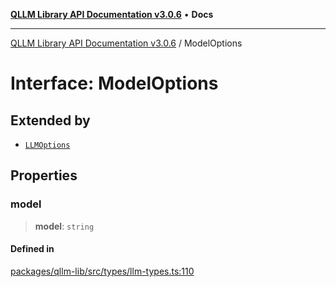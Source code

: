 [**QLLM Library API Documentation v3.0.6**](../README.md) • **Docs**

---

[QLLM Library API Documentation v3.0.6](../globals.md) / ModelOptions

# Interface: ModelOptions

## Extended by

- [`LLMOptions`](LLMOptions.md)

## Properties

### model

> **model**: `string`

#### Defined in

[packages/qllm-lib/src/types/llm-types.ts:110](https://github.com/quantalogic/qllm/blob/b15a3aa4af263bce36ea091a0f29bf1255b95497/packages/qllm-lib/src/types/llm-types.ts#L110)
